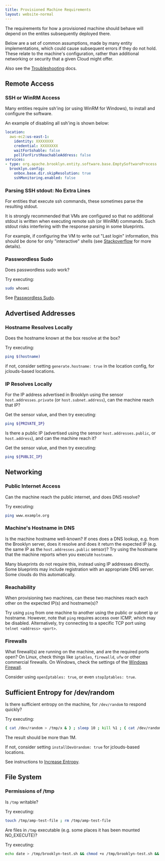 ```yaml
---
title: Provisioned Machine Requirements
layout: website-normal
---
```


The requirements for how a provisioned machine should behave will depend on the
entites subsequently deployed there.

Below are a set of common assumptions, made by many entity implementations, which
could cause subsequent errors if they do not hold. These relate to the machine's 
configuration, rather than additional networking or security that a given Cloud 
might offer.

Also see the [Troubleshooting]({{book.path.docs}}/ops/troubleshooting/) docs.


## Remote Access

### SSH or WinRM Access

Many entities require ssh'ing (or using WinRM for Windows), to install and configure 
the software.

An example of disabling all ssh'ing is shown below:

```yaml
location:
  aws-ec2:us-east-1:
    identity: XXXXXXXX
    credential: XXXXXXXX
    waitForSshable: false
    pollForFirstReachableAddress: false
services:
- type: org.apache.brooklyn.entity.software.base.EmptySoftwareProcess
  brooklyn.config:
    onbox.base.dir.skipResolution: true
    sshMonitoring.enabled: false
```

### Parsing SSH stdout: No Extra Lines

For entities that execute ssh commands, these sometimes parse the resulting stdout.

It is strongly recommended that VMs are configured so that no additional stdout is written when executing 
remote ssh (or WinRM) commands. Such stdout risks interfering with the response parsing in some blueprints.

For example, if configuring the VM to write out "Last login" information, this should be done for only 
"interactive" shells (see [Stackoverflow](http://stackoverflow.com/a/415444/1393883) for more details).


### Passwordless Sudo

Does passwordless sudo work?

Try executing:

```bash
sudo whoami
```

See [Passwordless Sudo]({{book.path.docs}}/locations/index.html#passwordless-sudo).


## Advertised Addresses

### Hostname Resolves Locally

Does the hostname known at the box resolve at the box?

Try executing:

```bash
ping $(hostname)
```

if not, consider setting `generate.hostname: true` in the location config, for jclouds-based locations.


### IP Resolves Locally

For the IP address advertised in Brooklyn using the sensor `host.addresses.private` (or `host.subnet.address`), 
can the machine reach that IP?

Get the sensor value, and then try executing:

```bash
ping ${PRIVATE_IP}
```

Is there a public IP (advertised using the sensor `host.addresses.public`, or `host.address`), and can the 
machine reach it?

Get the sensor value, and then try executing:

```bash
ping ${PUBLIC_IP}
```

## Networking

### Public Internet Access

Can the machine reach the public internet, and does DNS resolve?

Try executing:

```bash
ping www.example.org
```

### Machine's Hostname in DNS

Is the machine hostname well-known? If ones does a DNS lookup, e.g. from the Brooklyn server, does it resolve and 
does it return the expected IP (e.g. the same IP as the `host.addresses.public` sensor)? Try using the hostname
that the machine reports when you execute `hostname`.

Many blueprints do not require this, instead using IP addresses directly. Some blueprints may include registration
with an appropriate DNS server. Some clouds do this automatically.


### Reachability

When provisioning two machines, can these two machines reach each other on the expected IP(s) and hostname(s)?

Try using `ping` from one machine to another using the public or subnet ip or hostname.
However, note that `ping` requires access over ICMP, which may be disabled. Alternatively,
try connecting to a specific TCP port using `telnet <address> <port>`.


### Firewalls

What firewall(s) are running on the machine, and are the required ports open?
On Linux, check things like `iptables`, `firewalld`, `ufw` or other commercial
firewalls. On Windows, check the settings of the 
[Windows Firewall](https://en.wikipedia.org/wiki/Windows_Firewall).

Consider using `openIptables: true`, or even `stopIptables: true`.


## Sufficient Entropy for /dev/random

Is there sufficient entropy on the machine, for `/dev/random` to respond quickly?

Try executing:

```bash
{ cat /dev/random > /tmp/x & } ; sleep 10 ; kill %1 ; { cat /dev/random > /tmp/x & } ; sleep 1 ; kill %1 ; wc /tmp/x | awk '{print $3}'
```

The result should be more than 1M.

If not, consider setting `installDevUrandom: true` for jclouds-based locations.

See instructions to [Increase Entropy]({{book.path.docs}}/ops/troubleshooting/increase-entropy.html).


## File System

### Permissions of /tmp

Is `/tmp` writable?

Try executing:

```bash
touch /tmp/amp-test-file ; rm /tmp/amp-test-file
```

Are files in `/tmp` executable (e.g. some places it has been mounted NO_EXECUTE)?

Try executing:

```bash
echo date > /tmp/brooklyn-test.sh && chmod +x /tmp/brooklyn-test.sh && /tmp/brooklyn-test.sh && rm /tmp/brooklyn-test.sh
```
